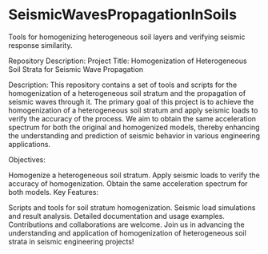 # SeismicWavesPropagationInSoils
Tools for homogenizing heterogeneous soil layers and verifying seismic response similarity.

Repository Description:
Project Title: Homogenization of Heterogeneous Soil Strata for Seismic Wave Propagation

Description:
This repository contains a set of tools and scripts for the homogenization of a heterogeneous soil stratum and the propagation of seismic waves through it. The primary goal of this project is to achieve the homogenization of a heterogeneous soil stratum and apply seismic loads to verify the accuracy of the process. We aim to obtain the same acceleration spectrum for both the original and homogenized models, thereby enhancing the understanding and prediction of seismic behavior in various engineering applications.

Objectives:

Homogenize a heterogeneous soil stratum.
Apply seismic loads to verify the accuracy of homogenization.
Obtain the same acceleration spectrum for both models.
Key Features:

Scripts and tools for soil stratum homogenization.
Seismic load simulations and result analysis.
Detailed documentation and usage examples.
Contributions and collaborations are welcome.
Join us in advancing the understanding and application of homogenization of heterogeneous soil strata in seismic engineering projects!
